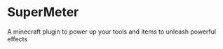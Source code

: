 SuperMeter
==========

A minecraft plugin to power up your tools and items to unleash powerful effects